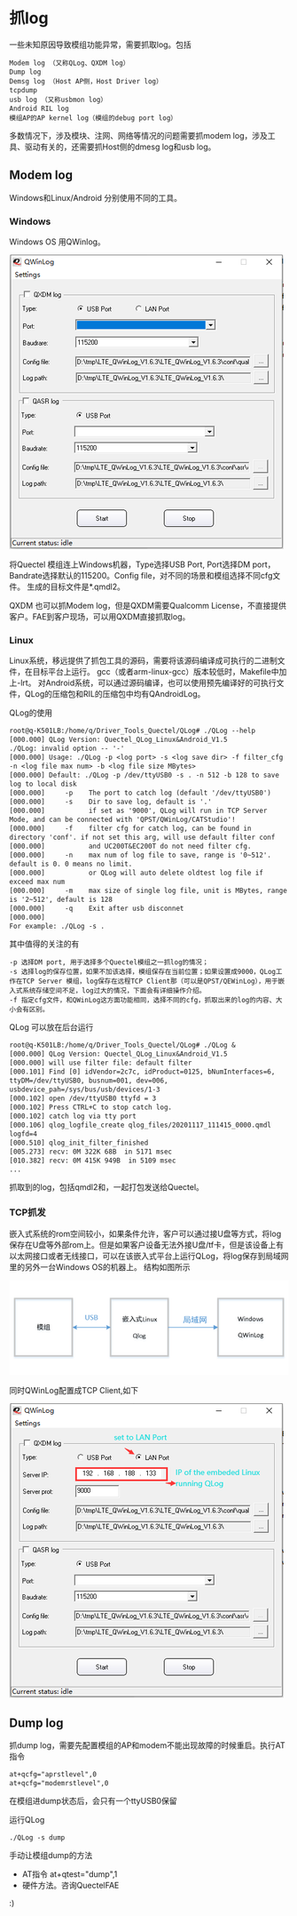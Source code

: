 # 抓log

一些未知原因导致模组功能异常，需要抓取log。包括

	Modem log （又称QLog、QXDM log）
	Dump log
	Demsg log （Host AP侧，Host Driver log）
	tcpdump
	usb log （又称usbmon log）
	Android RIL log
	模组AP的AP kernel log（模组的debug port log）


多数情况下，涉及模块、注网、网络等情况的问题需要抓modem log，涉及工具、驱动有关的，还需要抓Host侧的dmesg log和usb log。


## Modem log

Windows和Linux/Android 分别使用不同的工具。

### Windows 

Windows OS 用QWinlog。

![](QWinlog.png)

将Quectel 模组连上Windows机器，Type选择USB Port, Port选择DM port，Bandrate选择默认的115200。Config file，对不同的场景和模组选择不同cfg文件。
生成的目标文件是*.qmdl2。

QXDM 也可以抓Modem log，但是QXDM需要Qualcomm License，不直接提供客户。FAE到客户现场，可以用QXDM直接抓取log。

### Linux

Linux系统，移远提供了抓包工具的源码，需要将该源码编译成可执行的二进制文件，在目标平台上运行。
gcc（或者arm-linux-gcc）版本较低时，Makefile中加上-lrt。
对Android系统，可以通过源码编译，也可以使用预先编译好的可执行文件，QLog的压缩包和RIL的压缩包中均有QAndroidLog。

QLog的使用

	root@q-K501LB:/home/q/Driver_Tools_Quectel/QLog# ./QLog --help
	[000.000] QLog Version: Quectel_QLog_Linux&Android_V1.5
	./QLog: invalid option -- '-'
	[000.000] Usage: ./QLog -p <log port> -s <log save dir> -f filter_cfg -n <log file max num> -b <log file size MBytes>
	[000.000] Default: ./QLog -p /dev/ttyUSB0 -s . -n 512 -b 128 to save log to local disk
	[000.000]     -p    The port to catch log (default '/dev/ttyUSB0')
	[000.000]     -s    Dir to save log, default is '.'
	[000.000]           if set as '9000', QLog will run in TCP Server Mode, and can be connected with 'QPST/QWinLog/CATStudio'!
	[000.000]     -f    filter cfg for catch log, can be found in directory 'conf'. if not set this arg, will use default filter conf
	[000.000]           and UC200T&EC200T do not need filter cfg.
	[000.000]     -n    max num of log file to save, range is '0~512'. default is 0. 0 means no limit.
	[000.000]           or QLog will auto delete oldtest log file if exceed max num
	[000.000]     -m    max size of single log file, unit is MBytes, range is '2~512', default is 128
	[000.000]     -q    Exit after usb disconnet
	[000.000]
	For example: ./QLog -s .

其中值得的关注的有
	
	-p 选择DM port, 用于选择多个Quectel模组之一抓log的情况；
	-s 选择log的保存位置，如果不加该选择，模组保存在当前位置；如果设置成9000，QLog工作在TCP Server 模组，log保存在远程TCP Client那（可以是QPST/QEWinLog），用于嵌入式系统存储空间不足，log过大的情况，下面会有详细操作介绍。
	-f 指定cfg文件，和QWinLog这方面功能相同，选择不同的cfg，抓取出来的log的内容、大小会有区别。

QLog 可以放在后台运行

	root@q-K501LB:/home/q/Driver_Tools_Quectel/QLog# ./QLog &
	[000.000] QLog Version: Quectel_QLog_Linux&Android_V1.5
	[000.000] will use filter file: default filter
	[000.101] Find [0] idVendor=2c7c, idProduct=0125, bNumInterfaces=6, ttyDM=/dev/ttyUSB0, busnum=001, dev=006, usbdevice_pah=/sys/bus/usb/devices/1-3
	[000.102] open /dev/ttyUSB0 ttyfd = 3
	[000.102] Press CTRL+C to stop catch log.
	[000.102] catch log via tty port
	[000.106] qlog_logfile_create qlog_files/20201117_111415_0000.qmdl logfd=4
	[000.510] qlog_init_filter_finished
	[005.273] recv: 0M 322K 68B  in 5171 msec
	[010.382] recv: 0M 415K 949B  in 5109 msec
	...


抓取到的log，包括qmdl2和，一起打包发送给Quectel。

### TCP抓发

嵌入式系统的rom空间较小，如果条件允许，客户可以通过接U盘等方式，将log保存在U盘等外部rom上。但是如果客户设备无法外接U盘/tf卡，但是该设备上有以太网接口或者无线接口，可以在该嵌入式平台上运行QLog，将log保存到局域网里的另外一台Windows OS的机器上。
结构如图所示


![](tty2tcp.png)


同时QWinLog配置成TCP Client,如下

![](Qwinlog_set_for_tty2tcp.png)


## Dump log

抓dump log，需要先配置模组的AP和modem不能出现故障的时候重启。执行AT指令

	at+qcfg="aprstlevel",0
	at+qcfg="modemrstlevel",0

在模组进dump状态后，会只有一个ttyUSB0保留

运行QLog

	./QLog -s dump


手动让模组dump的方法

- AT指令 at+qtest="dump",1 
- 硬件方法。咨询QuectelFAE

:)

